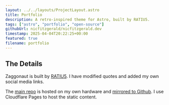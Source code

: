 ```yaml
---
layout: ../../layouts/ProjectLayout.astro
title: Portfolio
description: A retro-inspired theme for Astro, built by RATIU5.
tags: ["astro", "portfolio", "open-source"]
githubUrl: nicfitzgerald/nicfitzgerald.dev
timestamp: 2025-04-04T20:22:25+00:00
featured: true
filename: portfolio
---
```


## The Details

Zaggonaut is built by [RATIU5](https://github.com/RATIU5/zaggonaut). I have modified quotes and added my own social media links.

The [main repo](https://forgejo.nyxhomelab.cloud/nyxfitzgerald/nicfitzgerald.dev) is hosted on my own hardware and [mirrored to Github](https://github.com/nicfitzgerald/nicfitzgerald.dev). I use Cloudflare Pages to host the static content.
